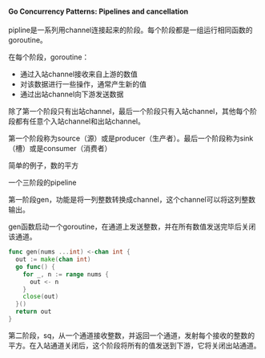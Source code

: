 #### Go Concurrency Patterns: Pipelines and cancellation



pipline是一系列用channel连接起来的阶段。每个阶段都是一组运行相同函数的goroutine。

在每个阶段，goroutine：

* 通过入站channel接收来自上游的数值
* 对该数据进行一些操作，通常产生新的值
* 通过出站channel向下游发送数据

除了第一个阶段只有出站channel，最后一个阶段只有入站channel，其他每个阶段都有任意个入站channel和出站channel。

第一个阶段称为source（源）或是producer（生产者）。最后一个阶段称为sink（槽）或是consumer（消费者）



简单的例子，数的平方

一个三阶段的pipeline

第一阶段gen，功能是将一列整数转换成channel，这个channel可以将这列整数输出。

gen函数启动一个goroutine，在通道上发送整数，并在所有数值发送完毕后关闭该通道。

```go
func gen(nums ...int) <-chan int {
  out := make(chan int)
  go func() {
    for _, n := range nums {
      out <- n
    }
    close(out)
  }()
  return out
}
```



第二阶段，sq，从一个通道接收整数，并返回一个通道，发射每个接收的整数的平方。在入站通道关闭后，这个阶段将所有的值发送到下游，它将关闭出站通道。

```go
```

